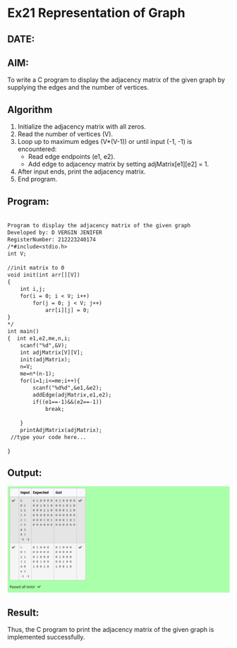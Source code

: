 # Ex21 Representation of Graph
## DATE:
## AIM:
To write a C program to display the adjacency matrix of the given graph by supplying the edges and the number of vertices.

## Algorithm
1. Initialize the adjacency matrix with all zeros.
2. Read the number of vertices (V).
3. Loop up to maximum edges (V*(V-1)) or until input (-1, -1) is encountered:
   - Read edge endpoints (e1, e2).
   - Add edge to adjacency matrix by setting adjMatrix[e1][e2] = 1.
4. After input ends, print the adjacency matrix.
5. End program. 

## Program:
```

Program to display the adjacency matrix of the given graph
Developed by: D VERGIN JENIFER
RegisterNumber: 212223240174
/*#include<stdio.h>
int V;

//init matrix to 0
void init(int arr[][V])
{
    int i,j;
    for(i = 0; i < V; i++)
        for(j = 0; j < V; j++)
            arr[i][j] = 0;
}
*/
int main()
{  int e1,e2,me,n,i;
    scanf("%d",&V);
    int adjMatrix[V][V];
    init(adjMatrix);
    n=V;
    me=n*(n-1);
    for(i=1;i<=me;i++){
        scanf("%d%d",&e1,&e2);
        addEdge(adjMatrix,e1,e2);
        if((e1==-1)&&(e2==-1))
            break;
        
    }
    printAdjMatrix(adjMatrix);
 //type your code here...
 
}

```

## Output:

![output](img/adjmat.png)

## Result:
Thus, the C program to print the adjacency matrix of the given graph is implemented successfully.
